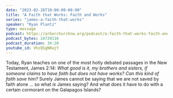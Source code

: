 ```yaml
---
date: "2023-02-26T10:00:00-08:00"
title: "A Faith that Works: Faith and Works"
series: "james-a-faith-that-works"
speaker: "Ryan Plantz"
type: message
podcast: https://arborchurchnw.org/podcast/a-faith-that-works-faith-and-works.mp3
podcast_bytes: 24729116
podcast_duration: 34:20
youtube_id: VhzQSgN0ajY
---
```


Today, Ryan teaches on one of the most hotly debated passages in the New Testament, James 2:14: _What good is it, my brothers and sisters, if someone claims to have faith but does not have works? Can this kind of faith save him?_ Surely James cannot be saying that we are not saved by faith alone ... so what _is_ James saying? And what does it have to do with a certain cormorant on the Galapagos Islands?

